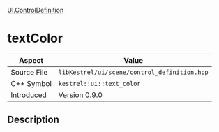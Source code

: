 [UI.ControlDefinition](index)
# textColor
| Aspect | Value |
| --- | --- |
| Source File | `libKestrel/ui/scene/control_definition.hpp` |
| C++ Symbol | `kestrel::ui::text_color` |
| Introduced | Version 0.9.0 |
## Description

